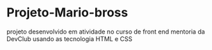 # Projeto-Mario-bross
projeto desenvolvido em atividade no curso de front end mentoria da DevClub usando as tecnologia HTML e CSS  
